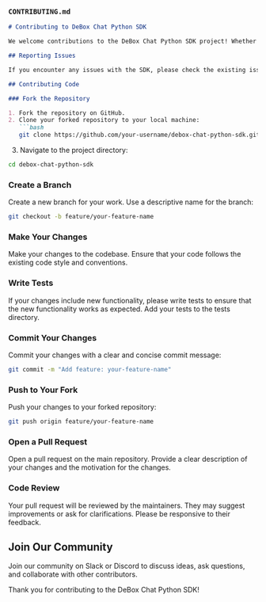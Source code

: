
### `CONTRIBUTING.md`

```markdown
# Contributing to DeBox Chat Python SDK

We welcome contributions to the DeBox Chat Python SDK project! Whether you want to report a bug, improve the documentation, or contribute to the codebase, we appreciate your help.

## Reporting Issues

If you encounter any issues with the SDK, please check the existing issues on the [GitHub issues page](https://github.com/your-username/debox-chat-python-sdk/issues) first to see if someone else has already reported the same problem. If not, feel free to open a new issue with a clear description of the problem and the steps to reproduce it.

## Contributing Code

### Fork the Repository

1. Fork the repository on GitHub.
2. Clone your forked repository to your local machine:
   ```bash
   git clone https://github.com/your-username/debox-chat-python-sdk.git
   ```

3. Navigate to the project directory:

  ```bash
  cd debox-chat-python-sdk
  ```

### Create a Branch

Create a new branch for your work. Use a descriptive name for the branch:

  ```bash
  git checkout -b feature/your-feature-name
  ```

### Make Your Changes

Make your changes to the codebase. Ensure that your code follows the existing code style and conventions.

### Write Tests

If your changes include new functionality, please write tests to ensure that the new functionality works as expected. Add your tests to the tests directory.

### Commit Your Changes

Commit your changes with a clear and concise commit message:

  ```bash
  git commit -m "Add feature: your-feature-name"
  ```

### Push to Your Fork

Push your changes to your forked repository:

  ```bash
  git push origin feature/your-feature-name
  ```

### Open a Pull Request

Open a pull request on the main repository. Provide a clear description of your changes and the motivation for the changes.

### Code Review

Your pull request will be reviewed by the maintainers. They may suggest improvements or ask for clarifications. Please be responsive to their feedback.

## Join Our Community

Join our community on Slack or Discord to discuss ideas, ask questions, and collaborate with other contributors.

Thank you for contributing to the DeBox Chat Python SDK!
